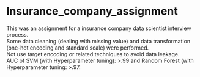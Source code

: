# Insurance_company_assignment
This was an assignment for a insurance company data scientist interview process.  
Some data cleaning (dealing with missing value) and data transformation (one-hot encoding and standard scale) were performed.     
Not use target encoding or related techniques to avoid data leakage.   
AUC of SVM (with Hyperparameter tuning): >.99 and Random Forest (with Hyperparameter tuning: >.97. 
